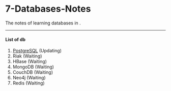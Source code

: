 # 7-Databases-Notes

The notes of learning databases in <Seven Databases in Seven Weeks>.  

---

#### List of db

1. [PostgreSQL](1) (Updating)
2. Riak (Waiting)
3. HBase (Waiting)
4. MongoDB (Waiting)
5. CouchDB (Waiting)
6. Neo4j (Waiting)
7. Redis (Waiting)


 [1]:./PostgreSQL.md
